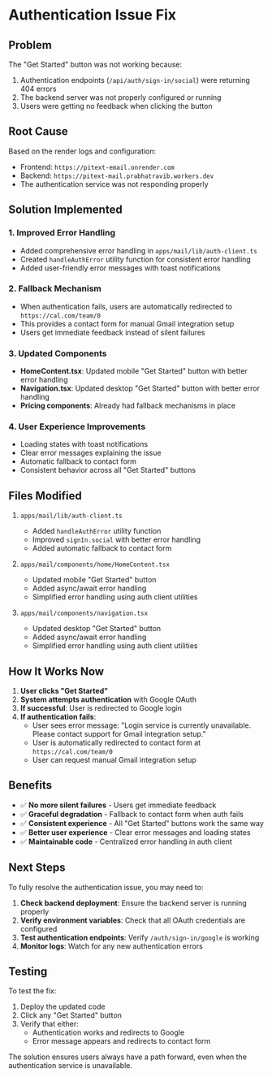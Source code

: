 # Authentication Issue Fix

## Problem
The "Get Started" button was not working because:
1. Authentication endpoints (`/api/auth/sign-in/social`) were returning 404 errors
2. The backend server was not properly configured or running
3. Users were getting no feedback when clicking the button

## Root Cause
Based on the render logs and configuration:
- Frontend: `https://pitext-email.onrender.com`
- Backend: `https://pitext-mail.prabhatravib.workers.dev`
- The authentication service was not responding properly

## Solution Implemented

### 1. Improved Error Handling
- Added comprehensive error handling in `apps/mail/lib/auth-client.ts`
- Created `handleAuthError` utility function for consistent error handling
- Added user-friendly error messages with toast notifications

### 2. Fallback Mechanism
- When authentication fails, users are automatically redirected to `https://cal.com/team/0`
- This provides a contact form for manual Gmail integration setup
- Users get immediate feedback instead of silent failures

### 3. Updated Components
- **HomeContent.tsx**: Updated mobile "Get Started" button with better error handling
- **Navigation.tsx**: Updated desktop "Get Started" button with better error handling
- **Pricing components**: Already had fallback mechanisms in place

### 4. User Experience Improvements
- Loading states with toast notifications
- Clear error messages explaining the issue
- Automatic fallback to contact form
- Consistent behavior across all "Get Started" buttons

## Files Modified

1. `apps/mail/lib/auth-client.ts`
   - Added `handleAuthError` utility function
   - Improved `signIn.social` with better error handling
   - Added automatic fallback to contact form

2. `apps/mail/components/home/HomeContent.tsx`
   - Updated mobile "Get Started" button
   - Added async/await error handling
   - Simplified error handling using auth client utilities

3. `apps/mail/components/navigation.tsx`
   - Updated desktop "Get Started" button
   - Added async/await error handling
   - Simplified error handling using auth client utilities

## How It Works Now

1. **User clicks "Get Started"**
2. **System attempts authentication** with Google OAuth
3. **If successful**: User is redirected to Google login
4. **If authentication fails**: 
   - User sees error message: "Login service is currently unavailable. Please contact support for Gmail integration setup."
   - User is automatically redirected to contact form at `https://cal.com/team/0`
   - User can request manual Gmail integration setup

## Benefits

- ✅ **No more silent failures** - Users get immediate feedback
- ✅ **Graceful degradation** - Fallback to contact form when auth fails
- ✅ **Consistent experience** - All "Get Started" buttons work the same way
- ✅ **Better user experience** - Clear error messages and loading states
- ✅ **Maintainable code** - Centralized error handling in auth client

## Next Steps

To fully resolve the authentication issue, you may need to:

1. **Check backend deployment**: Ensure the backend server is running properly
2. **Verify environment variables**: Check that all OAuth credentials are configured
3. **Test authentication endpoints**: Verify `/auth/sign-in/google` is working
4. **Monitor logs**: Watch for any new authentication errors

## Testing

To test the fix:
1. Deploy the updated code
2. Click any "Get Started" button
3. Verify that either:
   - Authentication works and redirects to Google
   - Error message appears and redirects to contact form

The solution ensures users always have a path forward, even when the authentication service is unavailable. 